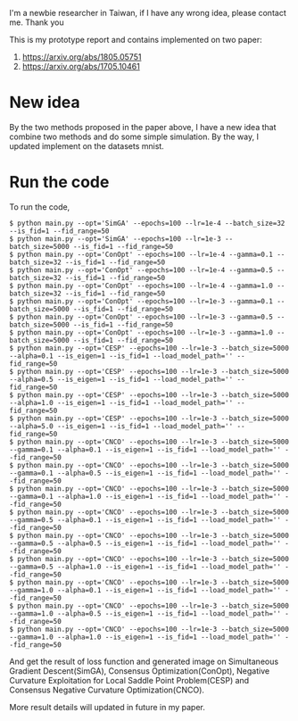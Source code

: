 I'm a newbie researcher in Taiwan, if I have any wrong idea, please contact me. Thank you

This is my prototype report and contains implemented on two paper:
  1. https://arxiv.org/abs/1805.05751
  2. https://arxiv.org/abs/1705.10461

# New idea

By the two methods proposed in the paper above, I have a new idea that combine two methods and do some simple simulation. By the way, I updated implement on the datasets mnist.

# Run the code
To run the code, 

``` console
$ python main.py --opt='SimGA' --epochs=100 --lr=1e-4 --batch_size=32 --is_fid=1 --fid_range=50
$ python main.py --opt='SimGA' --epochs=100 --lr=1e-3 --batch_size=5000 --is_fid=1 --fid_range=50
$ python main.py --opt='ConOpt' --epochs=100 --lr=1e-4 --gamma=0.1 --batch_size=32 --is_fid=1 --fid_range=50
$ python main.py --opt='ConOpt' --epochs=100 --lr=1e-4 --gamma=0.5 --batch_size=32 --is_fid=1 --fid_range=50
$ python main.py --opt='ConOpt' --epochs=100 --lr=1e-4 --gamma=1.0 --batch_size=32 --is_fid=1 --fid_range=50
$ python main.py --opt='ConOpt' --epochs=100 --lr=1e-3 --gamma=0.1 --batch_size=5000 --is_fid=1 --fid_range=50
$ python main.py --opt='ConOpt' --epochs=100 --lr=1e-3 --gamma=0.5 --batch_size=5000 --is_fid=1 --fid_range=50
$ python main.py --opt='ConOpt' --epochs=100 --lr=1e-3 --gamma=1.0 --batch_size=5000 --is_fid=1 --fid_range=50
$ python main.py --opt='CESP' --epochs=100 --lr=1e-3 --batch_size=5000 --alpha=0.1 --is_eigen=1 --is_fid=1 --load_model_path='' --fid_range=50
$ python main.py --opt='CESP' --epochs=100 --lr=1e-3 --batch_size=5000 --alpha=0.5 --is_eigen=1 --is_fid=1 --load_model_path='' --fid_range=50
$ python main.py --opt='CESP' --epochs=100 --lr=1e-3 --batch_size=5000 --alpha=1.0 --is_eigen=1 --is_fid=1 --load_model_path='' --fid_range=50 
$ python main.py --opt='CESP' --epochs=100 --lr=1e-3 --batch_size=5000 --alpha=5.0 --is_eigen=1 --is_fid=1 --load_model_path='' --fid_range=50
$ python main.py --opt='CNCO' --epochs=100 --lr=1e-3 --batch_size=5000 --gamma=0.1 --alpha=0.1 --is_eigen=1 --is_fid=1 --load_model_path='' --fid_range=50
$ python main.py --opt='CNCO' --epochs=100 --lr=1e-3 --batch_size=5000 --gamma=0.1 --alpha=0.5 --is_eigen=1 --is_fid=1 --load_model_path='' --fid_range=50
$ python main.py --opt='CNCO' --epochs=100 --lr=1e-3 --batch_size=5000 --gamma=0.1 --alpha=1.0 --is_eigen=1 --is_fid=1 --load_model_path='' --fid_range=50
$ python main.py --opt='CNCO' --epochs=100 --lr=1e-3 --batch_size=5000 --gamma=0.5 --alpha=0.1 --is_eigen=1 --is_fid=1 --load_model_path='' --fid_range=50
$ python main.py --opt='CNCO' --epochs=100 --lr=1e-3 --batch_size=5000 --gamma=0.5 --alpha=0.5 --is_eigen=1 --is_fid=1 --load_model_path='' --fid_range=50
$ python main.py --opt='CNCO' --epochs=100 --lr=1e-3 --batch_size=5000 --gamma=0.5 --alpha=1.0 --is_eigen=1 --is_fid=1 --load_model_path='' --fid_range=50
$ python main.py --opt='CNCO' --epochs=100 --lr=1e-3 --batch_size=5000 --gamma=1.0 --alpha=0.1 --is_eigen=1 --is_fid=1 --load_model_path='' --fid_range=50
$ python main.py --opt='CNCO' --epochs=100 --lr=1e-3 --batch_size=5000 --gamma=1.0 --alpha=0.5 --is_eigen=1 --is_fid=1 --load_model_path='' --fid_range=50
$ python main.py --opt='CNCO' --epochs=100 --lr=1e-3 --batch_size=5000 --gamma=1.0 --alpha=1.0 --is_eigen=1 --is_fid=1 --load_model_path='' --fid_range=50
```

And get the result of loss function and generated image on Simultaneous Gradient Descent(SimGA), Consensus Optimization(ConOpt), Negative Curvature Exploitation for Local Saddle Point Problem(CESP) and Consensus Negative Curvature Optimization(CNCO).

More result details will updated in future in my paper.
